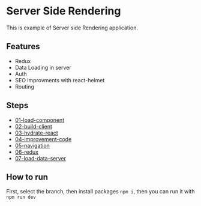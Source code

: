 # Server Side Rendering
This is example of Server side Rendering application.

## Features
* Redux
* Data Loading in server
* Auth
* SEO improvments with react-helmet
* Routing

## Steps
* [01-load-component](https://github.com/tmohammad78/ssr-sample/tree/01-load-component)
* [02-build-client](https://github.com/tmohammad78/ssr-sample/tree/02-build-client)
* [03-hydrate-react](https://github.com/tmohammad78/ssr-sample/tree/03-hydrate-react)
* [04-improvement-code](https://github.com/tmohammad78/ssr-sample/tree/04-improvement-code)
* [05-navigation](https://github.com/tmohammad78/ssr-sample/tree/05-navigation)
* [06-redux](https://github.com/tmohammad78/ssr-sample/tree/06-redux)
* [07-load-data-server](https://github.com/tmohammad78/ssr-sample/tree/07-load-data-server)


## How to run
First, select the branch, then install packages ```npm i```, then you can run it with ```npm run dev```